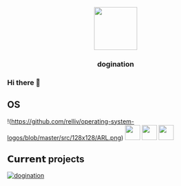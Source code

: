 <div id="header" align="center">
  <img src="https://avatars.githubusercontent.com/u/80304438?v=4" width="100"/>
</div>
<h3 align="center">dogination</h3>

### Hi there 👋
## OS
!(https://github.com/relliv/operating-system-logos/blob/master/src/128x128/ARL.png)
<img src="https://github.com/relliv/operating-system-logos/blob/master/src/48x48/WIN.png" width="35"/>
<img src="https://github.com/relliv/operating-system-logos/blob/master/src/48x48/MAC.png" width="35"/>
<img src="https://github.com/relliv/operating-system-logos/blob/master/src/48x48/IOS.png" width="35"/>
<!--
**dogination/dogination** is a ✨ _special_ ✨ repository because its `README.md` (this file) appears on your GitHub profile.

Here are some ideas to get you started:

- 🔭 I’m currently working on ...
- 🌱 I’m currently learning ...
- 👯 I’m looking to collaborate on ...
- 🤔 I’m looking for help with ...
- 💬 Ask me about ...
- 📫 How to reach me: ...
- 😄 Pronouns: ...
- ⚡ Fun fact: ...
-->
## 𝗖𝘂𝗿𝗿𝗲𝗻𝘁 projects
[![dogination](https://svg.bookmark.style/api?url=https://github.com/dogination/dogination.github.io&mode=light&style=horizontal)](https://github.com/dogination/dogination.github.io)
